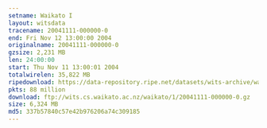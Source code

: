 ```yaml
---
setname: Waikato I
layout: witsdata
tracename: 20041111-000000-0
end: Fri Nov 12 13:00:00 2004
originalname: 20041111-000000-0
gzsize: 2,231 MB
len: 24:00:00
start: Thu Nov 11 13:00:01 2004
totalwirelen: 35,822 MB
ripedownload: https://data-repository.ripe.net/datasets/wits-archive/waikato/1/20041111-000000-0.gz
pkts: 88 million
download: ftp://wits.cs.waikato.ac.nz/waikato/1/20041111-000000-0.gz
size: 6,324 MB
md5: 337b57840c57e42b976206a74c309185
---
```

